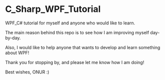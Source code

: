 # C_Sharp_WPF_Tutorial
WPF_C# tutorial for myself and anyone who would like to learn.

The main reason behind this repo is to see how I am improving myself day-by-day.

Also, I would like to help anyone that wants to develop and learn something about WPF!

Thank you for stopping by, and please let me know how I am doing!

Best wishes, ONUR :)
